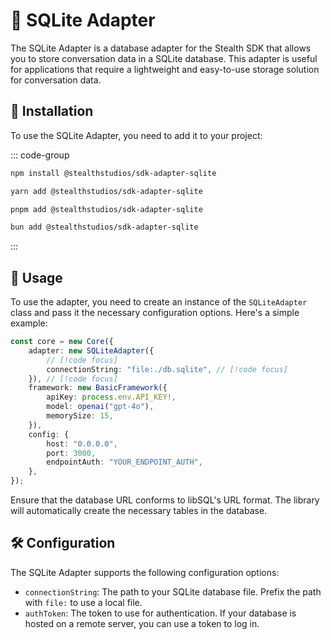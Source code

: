 # 🚀 SQLite Adapter

The SQLite Adapter is a database adapter for the Stealth SDK that allows you to store conversation data in a SQLite database. This adapter is useful for applications that require a lightweight and easy-to-use storage solution for conversation data.

## 🚧 Installation

To use the SQLite Adapter, you need to add it to your project:

::: code-group

```sh [npm]
npm install @stealthstudios/sdk-adapter-sqlite
```

```sh [yarn]
yarn add @stealthstudios/sdk-adapter-sqlite
```

```sh [pnpm]
pnpm add @stealthstudios/sdk-adapter-sqlite
```

```sh [bun]
bun add @stealthstudios/sdk-adapter-sqlite
```

:::

## 🚀 Usage

To use the adapter, you need to create an instance of the `SQLiteAdapter` class and pass it the necessary configuration options. Here's a simple example:

```typescript
const core = new Core({
	adapter: new SQLiteAdapter({
		// [!code focus]
		connectionString: "file:./db.sqlite", // [!code focus]
	}), // [!code focus]
	framework: new BasicFramework({
		apiKey: process.env.API_KEY!,
		model: openai("gpt-4o"),
		memorySize: 15,
	}),
	config: {
		host: "0.0.0.0",
		port: 3000,
		endpointAuth: "YOUR_ENDPOINT_AUTH",
	},
});
```

Ensure that the database URL conforms to libSQL's URL format. The library will automatically create the necessary tables in the database.

## 🛠️ Configuration

The SQLite Adapter supports the following configuration options:

- `connectionString`: The path to your SQLite database file. Prefix the path with `file:` to use a local file.
- `authToken`: The token to use for authentication. If your database is hosted on a remote server, you can use a token to log in.
